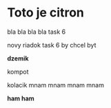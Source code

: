 # Toto je citron


bla bla bla bla task 6


novy riadok
task 6 by chcel byt


**dzemik**

kompot

kolacik
mnam 
mnam 
mnam
mnam

**ham ham**
